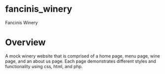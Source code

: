 # fancinis_winery
Fancinis Winery 

# Overview
A mock winery website that is comprised of a home page, menu page, wine page, and an about us page. Each page demonstrates different styles and functionality using css, html, and php.
